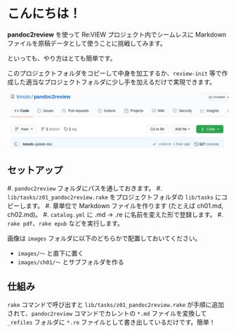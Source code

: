 # こんにちは！

**pandoc2review** を使って Re:VIEW プロジェクト内でシームレスに Markdown ファイルを原稿データとして使うことに挑戦してみます。

といっても、やり方はとても簡単です。

このプロジェクトフォルダをコピーして中身を加工するか、`review-init` 等で作成した適当なプロジェクトフォルダに少し手を加えるだけで実現できます。

![pandoc2review](images/pandoc2review.png)

## セットアップ

#. `pandoc2review` フォルダにパスを通しておきます。
#. `lib/tasks/z01_pandoc2review.rake` をプロジェクトフォルダの `lib/tasks` にコピーします。
#. 章単位で Markdown ファイルを作ります (たとえば ch01.md, ch02.md)。
#. `catalog.yml` に .md → .re に名前を変えた形で登録します。
#. `rake pdf`、`rake epub` などを実行します。

画像は `images` フォルダに以下のどちらかで配置しておいてください。

- `images/〜` と直下に置く
- `images/ch01/〜` とサブフォルダを作る

## 仕組み

`rake` コマンドで呼び出すと `lib/tasks/z01_pandoc2review.rake` が手順に追加されて、`pandoc2review` コマンドでカレントの `*.md` ファイルを変換して `_refiles` フォルダに `*.re` ファイルとして書き出しているだけです。簡単！
